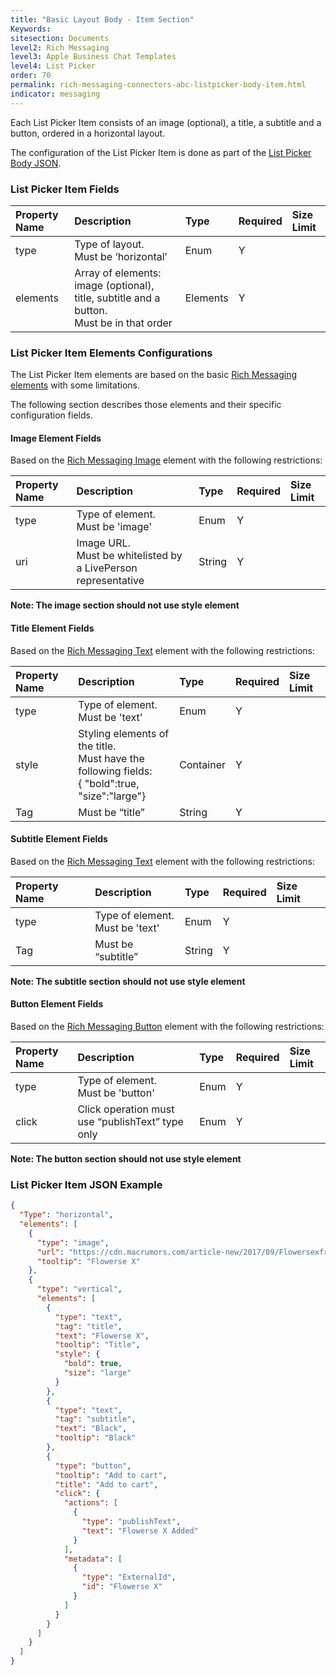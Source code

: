 ```yaml
---
title: "Basic Layout Body - Item Section"
Keywords:
sitesection: Documents
level2: Rich Messaging
level3: Apple Business Chat Templates
level4: List Picker
order: 70
permalink: rich-messaging-connectors-abc-listpicker-body-item.html
indicator: messaging
---
```


Each List Picker Item consists of an image (optional), a title, a subtitle and a button, ordered in a horizontal layout.

The configuration of the List Picker Item is done as part of the [List Picker Body JSON](rich-messaging-connectors-abc-listpicker-body.html).

### List Picker Item Fields

| Property Name | Description | Type | Required | Size Limit |
| :--- | :--- | :--- | :--- | :--- |
| type | Type of layout. <br/> Must be ‘horizontal’ | Enum | Y |  |
| elements | Array of elements: image (optional), title, subtitle and a button. <br/> Must be in that order | Elements | Y |  |


### List Picker Item Elements Configurations

The List Picker Item elements are based on the basic [Rich Messaging elements](rich-messaging-getting-started.html) with some limitations.

The following section describes those elements and their specific configuration fields.

#### Image Element Fields

Based on the [Rich Messaging Image](rich-messaging-basic-elements-image.html) element with the following restrictions:

| Property Name | Description | Type | Required | Size Limit |
| :--- | :--- | :--- | :--- | :--- |
| type | Type of element. <br/> Must be 'image' | Enum | Y |  |
| uri | Image URL. <br/> Must be whitelisted by a LivePerson representative | String | Y |  |

**Note: The image section should not use style element**

#### Title Element Fields

Based on the [Rich Messaging Text](rich-messaging-basic-elements-text.html) element with the following restrictions:

| Property Name | Description | Type | Required | Size Limit |
| :--- | :--- | :--- | :--- | :--- |
| type | Type of element. <br/> Must be 'text' | Enum | Y |  |
| style | Styling elements of the title. </br>Must have the following fields:<br/>{ "bold":true,<br/>			"size":"large"}  | Container | Y |  |
| Tag | Must be “title” | String | Y |  |

#### Subtitle Element Fields

Based on the [Rich Messaging Text](rich-messaging-basic-elements-text.html) element with the following restrictions:

| Property Name | Description | Type | Required | Size Limit |
| :--- | :--- | :--- | :--- | :--- |
| type | Type of element. <br/> Must be 'text' | Enum | Y |  |
| Tag | Must be “subtitle” | String | Y |  |

**Note: The subtitle section should not use style element**

#### Button Element Fields

Based on the [Rich Messaging Button](rich-messaging-basic-elements-button.html) element with the following restrictions:

| Property Name | Description | Type | Required | Size Limit |
| :--- | :--- | :--- | :--- | :--- |
| type | Type of element. <br/> Must be 'button' | Enum | Y |  |
| click | Click operation must use “publishText” type only  | Enum | Y |  |

**Note: The button section should not use style element**


### List Picker Item JSON Example

```json
{
  "Type": "horizontal",
  "elements": [
    {
      "type": "image",
      "url": "https://cdn.macrumors.com/article-new/2017/09/Flowersexfrontback-800x573.jpg",
      "tooltip": "Flowerse X"
    },
    {
      "type": "vertical",
      "elements": [
        {
          "type": "text",
          "tag": "title",
          "text": "Flowerse X",
          "tooltip": "Title",
          "style": {
            "bold": true,
            "size": "large"
          }
        },
        {
          "type": "text",
          "tag": "subtitle",
          "text": "Black",
          "tooltip": "Black"
        },
        {
          "type": "button",
          "tooltip": "Add to cart",
          "title": "Add to cart",
          "click": {
            "actions": [
              {
                "type": "publishText",
                "text": "Flowerse X Added"
              }
            ],
            "metadata": [
              {
                "type": "ExternalId",
                "id": "Flowerse X"
              }
            ]
          }
        }
      ]
    }
  ]
}
```
